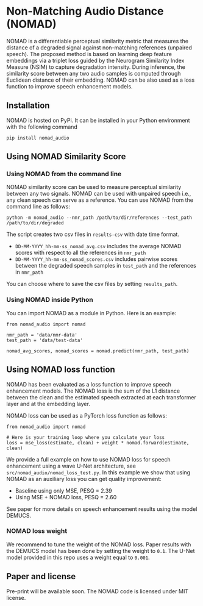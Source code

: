 # Non-Matching Audio Distance (NOMAD)

NOMAD is a differentiable perceptual similarity metric that measures the distance of a degraded signal against non-matching references (unpaired speech).
The proposed method is based on learning deep feature embeddings via a triplet loss guided by the Neurogram Similarity Index Measure (NSIM) to capture degradation intensity. During inference, the similarity score between any two audio samples is computed through Euclidean distance of their embedding.
NOMAD can be also used as a loss function to improve speech enhancement models.

## Installation
NOMAD is hosted on PyPi. It can be installed in your Python environment with the following command
```
pip install nomad_audio
```

## Using NOMAD Similarity Score
### Using NOMAD from the command line
NOMAD similarity score can be used to measure perceptual similarity between any two signals. NOMAD can be used with unpaired speech i.e., any clean speech can serve as a reference. You can use NOMAD from the command line as follows:  

```
python -m nomad_audio --nmr_path /path/to/dir/references --test_path /path/to/dir/degraded
```

The script creates two csv files in ```results-csv``` with date time format. 
* ```DD-MM-YYYY_hh-mm-ss_nomad_avg.csv``` includes the average NOMAD scores with respect to all the references in ```nmr_path``` 
* ```DD-MM-YYYY_hh-mm-ss_nomad_scores.csv``` includes pairwise scores between the degraded speech samples in ```test_path``` and the references in ```nmr_path```

You can choose where to save the csv files by setting ```results_path```. 

### Using NOMAD inside Python
You can import NOMAD as a module in Python. Here is an example:

```{python}
from nomad_audio import nomad 

nmr_path = 'data/nmr-data'
test_path = 'data/test-data'

nomad_avg_scores, nomad_scores = nomad.predict(nmr_path, test_path)
```

## Using NOMAD loss function
NOMAD has been evaluated as a loss function to improve speech enhancement models. The NOMAD loss is the sum of the L1 distance between the clean and the estimated speech extracted at each transformer layer and at the embedding layer.

NOMAD loss can be used as a PyTorch loss function as follows:
```{python}
from nomad_audio import nomad 

# Here is your training loop where you calculate your loss
loss = mse_loss(estimate, clean) + weight * nomad.forward(estimate, clean)
```

We provide a full example on how to use NOMAD loss for speech enhancement using a wave U-Net architecture, see ```src/nomad_audio/nomad_loss_test.py```.
In this example we show that using NOMAD as an auxiliary loss you can get quality improvement:
* Baseline using only MSE, PESQ = 2.39
* Using MSE + NOMAD loss, PESQ = 2.60

See paper for more details on speech enhancement results using the model DEMUCS.

### NOMAD loss weight
We recommend to tune the weight of the NOMAD loss. Paper results with the DEMUCS model has been done by setting the weight to `0.1`. 
The U-Net model provided in this repo uses a weight equal to `0.001`.

## Paper and license
Pre-print will be available soon.
The NOMAD code is licensed under MIT license.